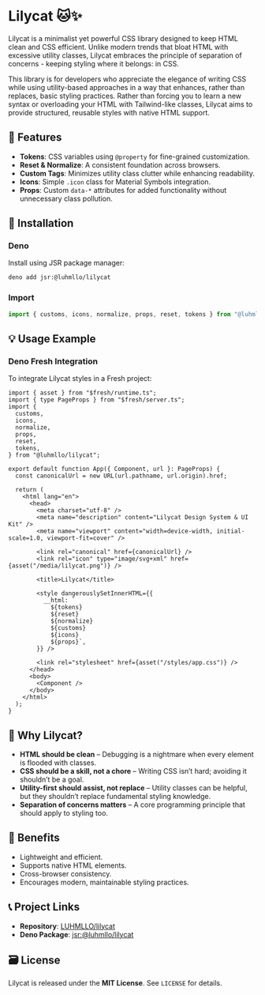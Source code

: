 # Lilycat 🐱✨

Lilycat is a minimalist yet powerful CSS library designed to keep HTML clean and CSS efficient. Unlike modern trends that bloat HTML with excessive utility classes, Lilycat embraces the principle of separation of concerns - keeping styling where it belongs: in CSS.

This library is for developers who appreciate the elegance of writing CSS while using utility-based approaches in a way that enhances, rather than replaces, basic styling practices. Rather than forcing you to learn a new syntax or overloading your HTML with Tailwind-like classes, Lilycat aims to provide structured, reusable styles with native HTML support.

## 🌟 Features

- **Tokens**: CSS variables using `@property` for fine-grained customization.
- **Reset & Normalize**: A consistent foundation across browsers.
- **Custom Tags**: Minimizes utility class clutter while enhancing readability.
- **Icons**: Simple `.icon` class for Material Symbols integration.
- **Props**: Custom `data-*` attributes for added functionality without unnecessary class pollution.

## 🚀 Installation

### Deno

Install using JSR package manager:

```bash
deno add jsr:@luhmllo/lilycat
```

### Import

```typescript
import { customs, icons, normalize, props, reset, tokens } from "@luhmllo/lilycat";
```

## 💡 Usage Example

### Deno Fresh Integration

To integrate Lilycat styles in a Fresh project:

```tsx
import { asset } from "$fresh/runtime.ts";
import { type PageProps } from "$fresh/server.ts";
import {
  customs,
  icons,
  normalize,
  props,
  reset,
  tokens,
} from "@luhmllo/lilycat";

export default function App({ Component, url }: PageProps) {
  const canonicalUrl = new URL(url.pathname, url.origin).href;

  return (
    <html lang="en">
      <head>
        <meta charset="utf-8" />
        <meta name="description" content="Lilycat Design System & UI Kit" />
        <meta name="viewport" content="width=device-width, initial-scale=1.0, viewport-fit=cover" />

        <link rel="canonical" href={canonicalUrl} />
        <link rel="icon" type="image/svg+xml" href={asset("/media/lilycat.png")} />

        <title>Lilycat</title>

        <style dangerouslySetInnerHTML={{
          __html: `
            ${tokens}
            ${reset}
            ${normalize}
            ${customs}
            ${icons}
            ${props}`,
        }} />

        <link rel="stylesheet" href={asset("/styles/app.css")} />
      </head>
      <body>
        <Component />
      </body>
    </html>
  );
}
```

## 🤌 Why Lilycat?

- **HTML should be clean** – Debugging is a nightmare when every element is flooded with classes.
- **CSS should be a skill, not a chore** – Writing CSS isn’t hard; avoiding it shouldn’t be a goal.
- **Utility-first should assist, not replace** – Utility classes can be helpful, but they shouldn’t replace fundamental styling knowledge.
- **Separation of concerns matters** – A core programming principle that should apply to styling too.

## 💪 Benefits

- Lightweight and efficient.
- Supports native HTML elements.
- Cross-browser consistency.
- Encourages modern, maintainable styling practices.

## 📞 Project Links

- **Repository**: [LUHMLLO/lilycat](https://github.com/LUHMLLO/lilycat)
- **Deno Package**: [jsr:@luhmllo/lilycat](https://jsr.io/@luhmllo/lilycat)

## 🗃️ License

Lilycat is released under the **MIT License**. See `LICENSE` for details.
